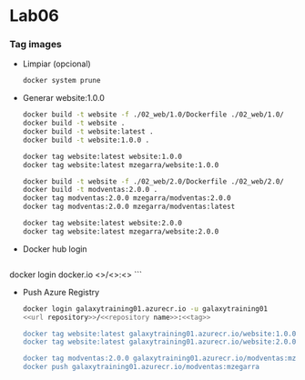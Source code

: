 # Lab06

### Tag images

* Limpiar (opcional)
    ```bash
    docker system prune
    ```

*  Generar website:1.0.0
    ```bash
    docker build -t website -f ./02_web/1.0/Dockerfile ./02_web/1.0/
    docker build -t website .
    docker build -t website:latest .
    docker build -t website:1.0.0 .

    docker tag website:latest website:1.0.0
    docker tag website:latest mzegarra/website:1.0.0

    docker build -t website -f ./02_web/2.0/Dockerfile ./02_web/2.0/
    docker build -t modventas:2.0.0 .
    docker tag modventas:2.0.0 mzegarra/modventas:2.0.0
    docker tag modventas:2.0.0 mzegarra/modventas:latest

    docker tag website:latest website:2.0.0
    docker tag website:latest mzegarra/website:2.0.0
    ```

* Docker hub login
    ```bash
 docker login docker.io
    <<user>>/<<repository name>>:<<tag>>
    ```

* Push Azure Registry
    ```bash
    docker login galaxytraining01.azurecr.io -u galaxytraining01
    <<url repository>>/<<repository name>>:<<tag>>

    docker tag website:latest galaxytraining01.azurecr.io/website:1.0.0
    docker tag website:latest galaxytraining01.azurecr.io/website:2.0.0

    docker tag modventas:2.0.0 galaxytraining01.azurecr.io/modventas:mzegarra
    docker push galaxytraining01.azurecr.io/modventas:mzegarra

    ```